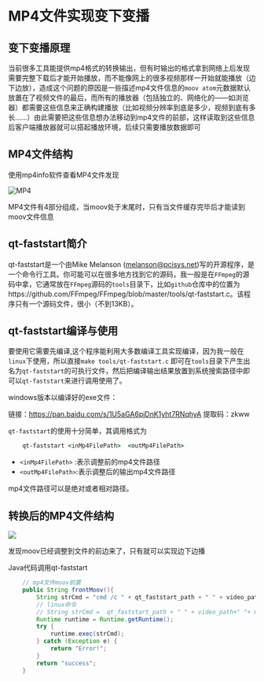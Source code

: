 # MP4文件实现变下变播

## 变下变播原理

当前很多工具能提供mp4格式的转换输出，但有时输出的格式拿到网络上后发现需要完整下载后才能开始播放，而不能像网上的很多视频那样一开始就能播放（边下边放），造成这个问题的原因是一些描述mp4文件信息的`moov atom`元数据默认放置在了视频文件的最后，而所有的播放器（包括独立的、网络化的——如浏览器）都需要这些信息来正确构建播放（比如视频分辨率到底是多少，视频到底有多长......）由此需要把这些信息想办法移动到mp4文件的前部，这样读取到这些信息后客户端播放器就可以搭起播放环境，后续只需要播放数据即可



## MP4文件结构

使用mp4info软件查看MP4文件发现



![MP4](https://gitee.com//kulalasmile/image/raw/master/img/20200702084659.png)



MP4文件有4部分组成，当moov处于末尾时，只有当文件缓存完毕后才能读到moov文件信息



## qt-faststart简介

qt-faststart是一个由Mike Melanson (melanson@pcisys.net)写的开源程序，是一个命令行工具。你可能可以在很多地方找到它的源码，我一般是在`FFmpeg`的源码中拿，它通常放在`FFmpeg`源码的`tools`目录下，比如`github`仓库中的位置为https://github.com/FFmpeg/FFmpeg/blob/master/tools/qt-faststart.c。该程序只有一个源码文件，很小（不到13KB）。



## qt-faststart编译与使用

要使用它需要先编译,这个程序能利用大多数编译工具实现编译，因为我一般在`linux`下使用，所以直接`make tools/qt-faststart.c` 即可在`tools`目录下产生出名为`qt-faststart`的可执行文件，然后把编译输出结果放置到系统搜索路径中即可以`qt-faststart`来进行调用使用了。

windows版本以编译好的exe文件：

链接：https://pan.baidu.com/s/1U5aGA6piDnK1yht7RNqhyA 
提取码：zkww

`qt-faststart`的使用十分简单，其调用格式为

```cmd
    qt-faststart <inMp4FilePath>  <outMp4FilePath>
```

- `<inMp4FilePath>` :表示调整前的mp4文件路径
- `<outMp4FilePath>`:表示调整后的输出mp4文件路径

mp4文件路径可以是绝对或者相对路径。



## 转换后的MP4文件结构

![](https://gitee.com//kulalasmile/image/raw/master/img/20200702090108.png)

发现moov已经调整到文件的前边来了，只有就可以实现边下边播



Java代码调用qt-faststart

```java
	// mp4文件moov前置
    public String frontMoov(){
        String strCmd = "cmd /c " + qt_faststart_path + " " + video_path+" "+ mp4folder_path+mp4_name;
        // linux命令
        // String strCmd =  qt_faststart_path + " " + video_path+" "+ mp4folder_path+mp4_name;
        Runtime runtime = Runtime.getRuntime();
        try {
            runtime.exec(strCmd);
        } catch (Exception e) {
            return "Error!";
        }
        return "success";
    }
```

